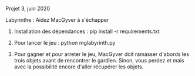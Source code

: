 Projet 3, juin 2020

Labyrinthe : Aidez MacGyver à s'échapper

1. Installation des dépendances : pip install -r requirements.txt

2. Pour lancer le jeu : python mglabyrinth.py

3. Pour gagner et pour arreter le jeu, MacGyver doit ramasser d'abords les trois objets avant de rencontrer le gardien. Sinon, vous perdez et mais avec la possibilité encore d'aller récupérer les objets.
